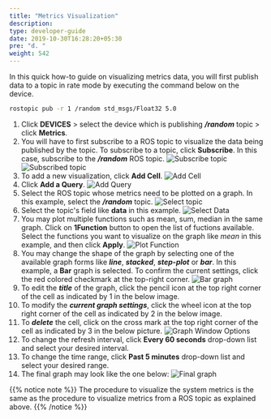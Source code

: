 ```yaml
---
title: "Metrics Visualization"
description:
type: developer-guide
date: 2019-10-30T16:28:20+05:30
pre: "d. "
weight: 542
---
```

In this quick how-to guide on visualizing metrics data, you will first
publish data to a topic in rate mode by executing the command below on
the device.

```bash
rostopic pub -r 1 /random std_msgs/Float32 5.0
```

1. Click **DEVICES** > select the device which is publishing ***/random*** topic > click **Metrics**.
2. You will have to first subscribe to a ROS topic to visualize the data being published by the topic. To subscribe to a topic, click **Subscribe**. In this case, subscribe to the ***/random*** ROS topic.
![Subscribe topic](/images/chapters/developer-guide/tooling-automation/metrics/click-subscribe.png?classes=border,shadow&width=50pc)
![Subscribed topic](/images/chapters/developer-guide/tooling-automation/metrics/subscribe-rostopic.png?classes=border,shadow&width=50pc)
1. To add a new visualization, click **Add Cell**.
![Add Cell](/images/getting-started/add-cell.png?classes=border,shadow&width=70pc)
1. Click **Add a Query**.
![Add Query](/images/getting-started/add-query.png?classes=border,shadow&width=70pc)
5. Select the ROS topic whose metrics need to be plotted on a graph. In this example, select the ***/random*** topic.
![Select topic](/images/chapters/developer-guide/tooling-automation/metrics/select-random.png?classes=border,shadow&width=50pc)
6. Select the topic's field like **data** in this example.
![Select Data](/images/chapters/developer-guide/tooling-automation/metrics/select-data.png?classes=border,shadow&width=50pc)
7. You may plot multiple functions such as mean, sum, median in the same graph. Click on **1Function** button to open the list of fuctions available. Select the functions you want to visualize on the graph like *mean* in this example, and then click **Apply**.
![Plot Function](/images/chapters/developer-guide/tooling-automation/metrics/select-function.png?classes=border,shadow&width=50pc)
8. You may change the shape of the graph by selecting one of the available graph forms like ***line***, ***stacked***, ***step-plot*** or ***bar***. In this example, a **Bar** graph is selected. To confirm the current settings, click the red colored checkmark at the top-right corner.
![Bar graph](/images/chapters/developer-guide/tooling-automation/metrics/bar-graph.png?classes=border,shadow&width=50pc)
9. To edit the ***title*** of the graph, click the pencil icon at the top right corner of the cell as indicated by 1 in the below image.
10. To modify the ***current graph settings***, click the wheel icon at the top right corner of the cell as indicated by 2 in the below image.
11. To ***delete*** the cell, click on the cross mark at the top right corner of the cell as indicated by 3 in the below picture.
![Graph Window Options](/images/getting-started/graph-window.png?classes=border,shadow&width=70pc)
12. To change the refresh interval, click **Every 60 seconds** drop-down list and select your desired interval.
13. To change the time range, click **Past 5 minutes** drop-down list and select your desired range.
14. The final graph may look like the one below:
![Final graph](/images/chapters/developer-guide/tooling-automation/metrics/graph-1.png?classes=border,shadow&width=50pc)


{{% notice note %}}
The procedure to visualize the system metrics is the same as
the procedure to visualize metrics from a ROS topic as explained
above.
{{% /notice %}}